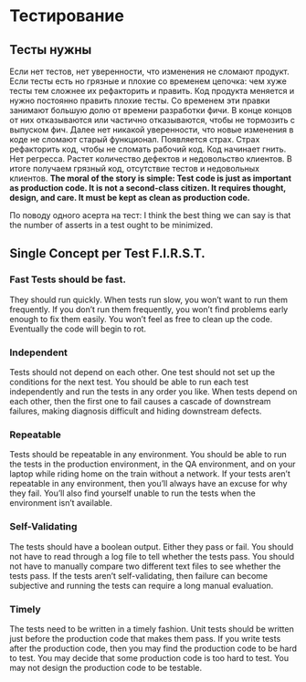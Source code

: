 # Тестирование

## Тесты нужны
Если нет тестов, нет уверенности, что изменения не сломают продукт.
Если тесты есть но грязные и плохие со временем цепочка: чем хуже тесты тем сложнее их рефакторить и править. Код продукта меняется и нужно постоянно править плохие тесты. Со временем эти правки занимают большую долю от времени разработки фичи. В конце концов от них отказываются или частично отказываются, чтобы не тормозить с выпуском фич. Далее нет никакой уверенности, что новые изменения в коде не сломают старый функционал. Появляется страх. Страх рефакторить код, чтобы не сломать рабочий код. Код начинает гнить. Нет регресса. Растет количество дефектов и недовольство клиентов. В итоге получаем грязный код, отсутствие тестов и недовольных клиентов.
**The moral of the story is simple: Test code is just as important as production code. It is not a second-class citizen. It requires thought, design, and care. It must be kept as clean as production code.**

По поводу одного асерта на тест:
I think the best thing we can say is that the number of asserts in a test ought to be minimized.

## Single Concept per Test F.I.R.S.T.

### Fast Tests should be fast.
They should run quickly. When tests run slow, you won’t want to run them frequently. If you don’t run them frequently, you won’t find problems early enough to fix them easily. You won’t feel as free to clean up the code. Eventually the code will begin to rot.

### Independent
Tests should not depend on each other. One test should not set up the conditions for the next test. You should be able to run each test independently and run the tests in any order you like. When tests depend on each other, then the first one to fail causes a cascade of downstream failures, making diagnosis difficult and hiding downstream defects.

### Repeatable

Tests should be repeatable in any environment. You should be able to run the tests in the production environment, in the QA environment, and on your laptop while riding home on the train without a network. If your tests aren’t repeatable in any environment, then you’ll always have an excuse for why they fail. You’ll also find yourself unable to run the tests when the environment isn’t available.

### Self-Validating
The tests should have a boolean output. Either they pass or fail. You should not have to read through a log file to tell whether the tests pass. You should not have to manually compare two different text files to see whether the tests pass. If the tests aren’t self-validating, then failure can become subjective and running the tests can require a long manual evaluation.
### Timely 
The tests need to be written in a timely fashion. Unit tests should be written just before the production code that makes them pass. If you write tests after the production code, then you may find the production code to be hard to test. You may decide that some production code is too hard to test. You may not design the production code to be testable.